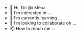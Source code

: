 - 👋 Hi, I’m @riklena
- 👀 I’m interested in ...
- 🌱 I’m currently learning ...
- 💞️ I’m looking to collaborate on ...
- 📫 How to reach me ...

<!---
riklena/riklena is a ✨ special ✨ repository because its `README.md` (this file) appears on your GitHub profile.
You can click the Preview link to take a look at your changes.
--->
